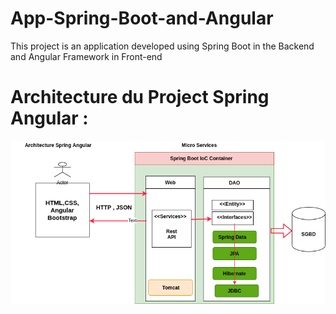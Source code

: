 # App-Spring-Boot-and-Angular
This project is an application  developed using Spring Boot in the Backend and Angular Framework in Front-end

# Architecture du Project Spring Angular :

![alt text](https://github.com/StioDevolpper/App-Spring-Boot-and-Angular/blob/master/Architecture_Project_Spring-Angular.png)
